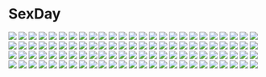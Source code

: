 # SexDay
![](https://konachan.com/image/972961fd406e5f33707a2e0ac497a411/Konachan.com%20-%20278774%20clouds%20long_hair%20original%20pixiv_fantasia%20polychromatic%20red_hair%20sketch%20sky%20swd3e2%20sword%20thighhighs%20watermark%20weapon.jpg)
![](https://konachan.com/image/534b6a0e5c7a1b7e257a17de9d0d38d4/Konachan.com%20-%2024292%20blue%20nishimata_aoi.jpg)
![](https://konachan.com/jpeg/c5d399d2fd6ea2cec727a9105bfa40dd/Konachan.com%20-%20112238%20green_eyes%20long_hair%20mechagirl%20mobile_suit_gundam%20poco%20red_hair%20thighhighs.jpg)
![](https://konachan.com/jpeg/da5bfe96b0c87356acc8690587ebeec0/Konachan.com%20-%20137380%20blue_eyes%20blush%20bra%20breasts%20brown_hair%20cleavage%20cropped%20erect_nipples%20headphones%20izumi_tsubasu%20long_hair%20necklace%20open_shirt%20original%20underwear.jpg)
![](https://konachan.com/image/b6271037ff89da2f2886934689e6effa/Konachan.com%20-%2013950%20tagme.jpg)
![](https://konachan.com/image/aa57e777b2c6fa1a030c6691c080dc9e/Konachan.com%20-%2039586%20hidamari_sketch%20snow%20ume_aoki%20yuno.jpg)
![](https://konachan.com/image/7e7608b27a6998c02bbc952fc538dc1a/Konachan.com%20-%20105975%20blonde_hair%20blue_eyes%20bow%20hatsune_miku%20kagamine_len%20kagamine_rin%20male%20skirt%20thighhighs%20twintails%20vocaloid%20zatsuon.jpg)
![](https://konachan.com/image/9d59d8c5c84ebec0a12a9546b247957c/Konachan.com%20-%20228563%20animal%20blue%20daikichi_%28pixiv13506351%29%20fish%20original%20rabbit%20water%20white.jpg)
![](https://konachan.com/image/261d19beace1b8dc4297dc318d9bba7a/Konachan.com%20-%2040577%20shakugan_no_shana%20shana.jpg)
![](https://konachan.com/image/81ce62896eb9a7a91dd3482d103c5ff9/Konachan.com%20-%2044424%20card_captor_sakura%20cosplay%20crossover%20kinomoto_sakura%20long_hair%20moonknives%20short_hair%20syaoran%20tomoyo_%28tsubasa%29%20tsubasa_reservoir_chronicle.jpg)
![](https://konachan.com/image/f9a6f3cded4721d3af2ef38a05c0cf03/Konachan.com%20-%2035050%20cat_smile%20loli%20shiro_%28octet%29.jpg)
![](https://konachan.com/image/128be008752fb03b33446ab654e7dce4/Konachan.com%20-%20191019%20breasts%20brown%20close%20creek_%28moon-sky%29%20no_bra%20original%20shirt_lift.jpg)
![](https://konachan.com/image/9f244ebf973acf56b21dc50d63625cfa/Konachan.com%20-%20242610%20aqua_eyes%20black_hair%20blush%20linxingzi%20long_hair%20nerv110%20original%20school_uniform%20skirt%20snow%20thighhighs.jpg)
![](https://konachan.com/jpeg/0b5ff3b1a7b310d97d0fce17c299c377/Konachan.com%20-%20239000%20bow%20breasts%20brown_eyes%20brown_hair%20nipples%20no_bra%20open_shirt%20original%20pubic_hair%20pussy_juice%20short_hair%20spread_legs%20temutemutemu%20thighhighs%20wet%20white.jpg)
![](https://konachan.com/jpeg/80d61998220cbd2cff7bd0d81e1fa30e/Konachan.com%20-%20193266%20blush%20breasts%20cameltoe%20game_cg%20long_hair%20navel%20nipples%20panties%20peassoft%20pink_hair%20purple_eyes%20school_uniform%20skirt%20skirt_lift%20topless%20underwear.jpg)
![](https://konachan.com/jpeg/7036a06b369afe8b7c264b9fb369b6d3/Konachan.com%20-%20155350%20blue_hair%20breasts%20cinema_%28komorebi_no_nostalgica%29%20cleavage%20game_cg%20komorebi_no_nostalgica%20norita.jpg)
![](https://konachan.com/image/7ec1372192883c4352d5d6ebc16bd810/Konachan.com%20-%20252920%20bikini%20breasts%20brown_hair%20cleavage%20flowers%20katou_megumi%20misaki_kurehito%20navel%20necklace%20open_shirt%20short_hair%20swimsuit%20translation_request.jpg)
![](https://konachan.com/image/9d986ceeac6c4dd1a88b6175095bf0af/Konachan.com%20-%20178066%20animal_ears%20blue_eyes%20blue_hair%20ibuki_notsu%20japanese_clothes%20kimono%20mermaid%20touhou%20tree%20wakasagihime%20water%20waterfall.jpg)
![](https://konachan.com/image/a998789b5e0cb9a9800335b38e005ce1/Konachan.com%20-%20225751%20animal%20aqua_eyes%20beach%20bikini%20blonde_hair%20blue_eyes%20breasts%20cait%20fish%20kashiwazaki_sena%20long_hair%20necklace%20swimsuit%20underwater%20water%20wink.jpg)
![](https://konachan.com/image/8c7250d8b9eb7a948e16cf41e6ddb8a9/Konachan.com%20-%209196%20carnelian.jpg)
![](https://konachan.com/image/3531321806720b474cfb1796bfc171c6/Konachan.com%20-%2058576%20chan%C3%97co%20hatsune_miku%20orange%20vocaloid.jpg)
![](https://konachan.com/image/fd53acb0fd62b38613807d2af78980c8/Konachan.com%20-%20179554%20anthropomorphism%20blush%20brown_eyes%20brown_hair%20hat%20hisame_genta%20kantai_collection%20loli%20panties%20short_hair%20underwear%20z3_max_schultz_%28kancolle%29.jpg)
![](https://konachan.com/image/fc5ff2ed750632fb9746153ba610c34d/Konachan.com%20-%2039642%20abel_nightroad%20black_hair%20blonde_hair%20brown_hair%20caterina_sforza%20glasses%20gloves%20gray_hair%20kate_scott%20nun%20tagme%20tres_iqus%20trinity_blood.jpg)
![](https://konachan.com/image/7d0bfaa000ff71e8e4f563320952b5fe/Konachan.com%20-%2025715%20goth-loli%20lolita_fashion%20rozen_maiden%20suigintou.jpg)
![](https://konachan.com/image/6d542be66261e0c4bddc649d26c448cd/Konachan.com%20-%2084772%20bed%20black_hair%20blue_eyes%20green_hair%20n%20oshawott%20pesu_%28penpen%29%20pokemon%20socks%20touko_%28pokemon%29.jpg)
![](https://konachan.com/image/5d9728be45b3d8ef9a6550e9f194d46c/Konachan.com%20-%20232249%202girls%20ayase_eri%20blonde_hair%20blue_eyes%20blush%20bow%20crossover%20dress%20flandre_scarlet%20gloves%20hat%20orange_eyes%20ponytail%20touhou%20vampire%20wings%20wink.jpg)
![](https://konachan.com/image/914e26cef735ae5e8873ebe3fed01af9/Konachan.com%20-%20247501%20aqua_eyes%20breasts%20cleavage%20fate_grand_order%20fate_%28series%29%20japanese_clothes%20katana%20koyorin%20leaves%20pink_hair%20sword%20thighhighs%20watermark%20weapon.jpg)
![](https://konachan.com/jpeg/f95baab4dbeae6b2391e602131e78859/Konachan.com%20-%20211632%20bandage%20blue_eyes%20brown_hair%20clouds%20dress%20grass%20hat%20miyako_yoshika%20short_hair%20sky%20sunset%20tagme_%28artist%29%20third-party_edit%20touhou.jpg)
![](https://konachan.com/image/700c26802a574cc1df8369cdd9095277/Konachan.com%20-%20119363%20dress%20green_eyes%20green_hair%20long_hair%20original%20ryuuri_susuki%20sword%20weapon.jpg)
![](https://konachan.com/image/daeb2a66a23d4d89faf9455eb15fe5a4/Konachan.com%20-%20282609%20animal_ears%20apron%20ayakashi_kyoushuutan%20bell%20blonde_hair%20blush%20brown_eyes%20cura%20fire%20foxgirl%20japanese_clothes%20long_hair%20okon%20tail.jpg)
![](https://konachan.com/image/e53532b4b294a63a4df4e1420c7ada2a/Konachan.com%20-%2024400%20wings%20yamashita_shunya.jpg)
![](https://konachan.com/jpeg/4350226c6c7473df35404c12a944c4dd/Konachan.com%20-%2044000%20hitec%20leafeon%20moemon%20pokemon.jpg)
![](https://konachan.com/jpeg/cbedac9a6ec328a19481588e10abe08f/Konachan.com%20-%20275192%20breast_grab%20censored%20game_cg%20gouji_sakura%20hatsujou_switch%20kirihara_megumu%20penis%20pussy%20sex%20tamahiyo.jpg)
![](https://konachan.com/image/880b4206b8e3c87efb18532f2cc71591/Konachan.com%20-%20179364%20all_male%20amamiya_hibiya%20hukkyunzzz%20kagerou_project%20katana%20male%20sword%20weapon.jpg)
![](https://konachan.com/image/224ed4fdb3ef9ebae999e6aa0b31824e/Konachan.com%20-%2098712%20akemi_homura%20kaname_madoka%20kyuubee%20mahou_shoujo_madoka_magica%20miki_sayaka%20school_uniform%20sky%20tomoe_mami%20twintails%20yakka.jpg)
![](https://konachan.com/image/4e09a4fe10ffe3eb31e2d0b04a4ba397/Konachan.com%20-%20234350%20anus%20ass%20brown_hair%20cropped%20dress%20nopan%20original%20pussy%20uncensored%20why_%28artist%29.jpg)
![](https://konachan.com/image/9c89a47d845aa5cd71a8b6b6511ff18b/Konachan.com%20-%20258733%20akawiro%20anus%20ass%20breasts%20censored%20demon%20dress%20horns%20long_hair%20nipples%20no_bra%20nopan%20original%20pink_hair%20pointed_ears%20pussy%20succubus%20tail%20yellow_eyes.jpg)
![](https://konachan.com/image/7e8b8faeb80406f57bdfd0b1b1e75e96/Konachan.com%20-%20136900%20famima%20game_cg%20japanese_clothes%20ouma_homura%20panties%20puzzlebox%20striped_panties%20twintails%20underwear.jpg)
![](https://konachan.com/image/ced917bbaa0e66b3737dea957d0650a5/Konachan.com%20-%2063842%20favorite%20game_cg%20hoshizora_no_memoria%20tagme.jpg)
![](https://konachan.com/image/b4427e6579d0bba10bc6ae1cc69da82e/Konachan.com%20-%20230356%20black_hair%20blush%20breasts%20brown_eyes%20brown_hair%20clouds%20green_eyes%20green_hair%20group%20horns%20kneehighs%20navel%20pink_hair%20ponytail%20short_hair%20sky%20wink%20yuko666.jpg)
![](https://konachan.com/image/adc72b4301ad2c11c5ec7b3fb0853b95/Konachan.com%20-%2050247%20izumi_konata%20lucky_star.jpg)
![](https://konachan.com/image/2d2299fbfbc003701318b74c0e77293f/Konachan.com%20-%2055200%20hatsune_miku%20vocaloid.jpg)
![](https://konachan.com/image/639ae1892039e6d7374f577184436d85/Konachan.com%20-%207720%20clannad%20hiiragi_kagami%20izumi_konata%20lucky_star%20parody.jpg)
![](https://konachan.com/image/71d91314d4e65882a5b46bf785fc4e77/Konachan.com%20-%20180893%20aircraft%20building%20city%20clouds%20la_ciero%20nobody%20original%20scenic%20sky.jpg)
![](https://konachan.com/image/bdd4149a4bce8a4f4aa0a15c640fcbf0/Konachan.com%20-%2078392%20ass%20blush%20breasts%20hinamatsuri_touko%20nipples%20no_bra%20open_shirt%20panties%20panty_pull%20reinforce_zwei%20scan%20striped_panties%20thighhighs%20underwear.jpg)
![](https://konachan.com/jpeg/1db274ee6dc805ff7f351b011562092f/Konachan.com%20-%20260756%20anus%20black_hair%20blush%20breasts%20brown_hair%20censored%20game_cg%20male%20mutou_airi%20nipples%20norn%20nude%20penis%20purple_eyes%20pussy_juice%20sex%20short_hair%20wet.jpg)
![](https://konachan.com/image/daff3b4105e60561eb8efbefd48a91a4/Konachan.com%20-%20246050%20ass%20bed%20blonde_hair%20blush%20breasts%20damao_yu%20fate_apocrypha%20fate_grand_order%20fate_%28series%29%20jeanne_d%27arc_alter%20short_hair%20thighhighs%20yellow_eyes.jpg)
![](https://konachan.com/jpeg/4407245e2622461db36f70a7eb3aba56/Konachan.com%20-%20240456%20ass%20barefoot%20beach%20bikini%20black_hair%20breasts%20brown_eyes%20clouds%20scan%20short_hair%20sky%20sugina_miki%20swimsuit%20water.jpg)
![](https://konachan.com/image/133b464a975d0afadf2ce23549f02732/Konachan.com%20-%20122248%202girls%20blue_hair%20hat%20hinanawi_tenshi%20izayoi_sakuya%20long_hair%20maid%20red_eyes%20short_hair%20siirakannu%20sword%20touhou%20weapon%20white_hair.jpg)
![](https://konachan.com/image/c8a1bddacbc4e613315d7ca67858a490/Konachan.com%20-%20267311%20all_male%20brown_eyes%20brown_hair%20cherry_blossoms%20combat_vehicle%20flowers%20gloves%20goggles%20grass%20male%20military%20petals%20shade%20short_hair%20toyosu_toyosu%20water.jpg)
![](https://konachan.com/image/e176567c024c433bc5410067f99b742c/Konachan.com%20-%2052874%20hayate_no_gotoku%20katsura_hinagiku.jpg)
![](https://konachan.com/image/1e4d82195ced66cdb4fde72e6e1712f2/Konachan.com%20-%20126893%20aqua_eyes%20aqua_hair%20bed%20hachune_miku%20hatsune_miku%20headphones%20long_hair%20mayo_riyo%20phone%20thighhighs%20twintails%20vocaloid.jpg)
![](https://konachan.com/jpeg/65bd6a3fb7fa86cd4cc8404d284bbfa2/Konachan.com%20-%20270273%20blonde_hair%20blush%20breast_hold%20breasts%20censored%20close%20fellatio%20game_cg%20gray_eyes%20kinugawa_emiri%20nipples%20paizuri%20penis%20short_hair%20tagme_%28artist%29.jpg)
![](https://konachan.com/jpeg/e767881408f2c5bd8eef45c8f5b35816/Konachan.com%20-%20276363%20black_hair%20blush%20bow%20braids%20dark_skin%20flowers%20gray_hair%20kimono%20loli%20long_hair%20orange_eyes%20pink_hair%20ponytail%20red_eyes%20stairs%20torii%20twintails.jpg)
![](https://konachan.com/image/851d2a498db985bceecde2de3206f52a/Konachan.com%20-%2063772%20blush%20dress%20favorite%20game_cg%20hoshizora_no_memoria%20long_hair%20mare_s_ephemeral%20ribbons%20white_hair.jpg)
![](https://konachan.com/jpeg/04840aa70cc116ded8a42e38ce81725e/Konachan.com%20-%2096740%20akizuki_tsukasa%20aqua%20bed%20breasts%20brown_hair%20cameltoe%20game_cg%20nipples%20nonomiya_chisa%20open_shirt%20panties%20short_hair%20sorahane%20underwear.jpg)
![](https://konachan.com/image/55223c511a1edc9c44d4cff2a49a497d/Konachan.com%20-%20232958%20animated%20bath%20bathtub%20black_hair%20blush%20breasts%20censored%20cum%20game_cg%20long_hair%20navel%20nipples%20nude%20penis%20pussy%20red_eyes%20sayori%20smile%20spread_legs.gif)
![](https://konachan.com/image/b4d176221d1e121dd2c4e0449523596b/Konachan.com%20-%20175976%20black_eyes%20building%20city%20group%20headphones%20kano_shuuya%20kido_tsubomi%20kisaragi_momo%20kneehighs%20kozakura_mary%20red_eyes%20seto_kousuke%20shikinui%20wink.jpg)
![](https://konachan.com/image/fbee247f6e1628e9830d9d3187bc6242/Konachan.com%20-%2035264%20clannad%20furukawa_nagisa.jpg)
![](https://konachan.com/image/23107396c7cb8609295c2f490b2637f8/Konachan.com%20-%2099309%20aqua_hair%20hatsune_miku%20headphones%20long_hair%20tie%20twintails%20vocaloid.jpg)
![](https://konachan.com/jpeg/2ade768300347d67faa19a1aeb41e160/Konachan.com%20-%2020076%20shakugan_no_shana%20shana.jpg)
![](https://konachan.com/jpeg/0859869988c13d21dd991ed920060231/Konachan.com%20-%20167034%20black_hair%20brown_eyes%20candy%20food%20gray%20headphones%20lollipop%20short_hair%20sky_%28freedom%29.jpg)
![](https://konachan.com/jpeg/24c2c50932fb0f8bae4bb3ea00c60ab3/Konachan.com%20-%20233470%20blonde_hair%20bow%20braids%20cinkai%20dress%20hat%20kirisame_marisa%20long_hair%20touhou%20waifu2x%20witch%20witch_hat.jpg)
![](https://konachan.com/image/74b8a109a2bb5ff2f7e9cdc3dd04622a/Konachan.com%20-%2088580%20animal%20cat%20christmas%20group%20kinako928.jpg)
![](https://konachan.com/image/5b8cf1ba4d637f975490eef04a13b263/Konachan.com%20-%20297985%20animal_ears%20blush%20cozy%20hoodie%20mousegirl%20navel%20original%20pink_hair%20red_eyes%20short_hair%20tail%20white%20wristwear.jpg)
![](https://konachan.com/image/1e13c1d69b9de5466eb4164dc44086ab/Konachan.com%20-%2022479%20kanon%20sawatari_makoto.jpg)
![](https://konachan.com/image/1f4ebfb57c7ac17a0eb8fa0f3e2e5dac/Konachan.com%20-%2023318%20mai-hime%20tokiha_mai.jpg)
![](https://konachan.com/image/1c17d1c832f05041bbad0a6d97c5fa13/Konachan.com%20-%20115308%20acolyte%20armor%20assassin_cross%20blonde_hair%20koflif%20lord_knight%20mechanic%20novice%20ragnarok_online%20royal_guard%20sky%20tagme%20weapon%20white_smith%20wings.jpg)
![](https://konachan.com/image/cd79eabe54e605a50a1ca5e446ae09cc/Konachan.com%20-%2025607%20animal_ears%20catgirl%20hunter_%28ragnarok_online%29%20ragnarok_online.jpg)
![](https://konachan.com/jpeg/663ee2d15f58c4d4dec7f0b951dd000a/Konachan.com%20-%20168408%20blush%20breasts%20bunny_ears%20censored%20cum%20glasses%20moon%20nipples%20nishieda%20original%20penis%20pink_eyes%20pink_hair%20pussy%20scan%20sex%20short_hair%20stockings%20wet.jpg)
![](https://konachan.com/image/883871003d34cdbc3457e471aa692e81/Konachan.com%20-%2056361%20ogasawara_akiko%20school_uniform%20suzukawa_koume%20taishou_yakyuu_musume.jpg)
![](https://konachan.com/image/6805e3fdcc73637128897079b372a0bc/Konachan.com%20-%20290466%20animal_ears%20bicolored_eyes%20black%20black_hair%20boots%20breasts%20choker%20cleavage%20cropped%20garter%20gg-e%20gun%20long_hair%20original%20shorts%20stockings%20weapon.jpg)
![](https://konachan.com/image/85f6e5aff746326b93b0194c6320d552/Konachan.com%20-%20108025%20feathers%20howl%20howl%27s_moving_castle%20male%20sophie_hatter.jpg)
![](https://konachan.com/image/aeedff2a8f4980719ab771f57971814d/Konachan.com%20-%20167612%20black_hair%20blonde_hair%20crying%20gray_eyes%20jpeg_artifacts%20kingdom_hearts%20roxas%20short_hair%20tears%20xion_%28kingdom_hearts%29.jpg)
![](https://konachan.com/jpeg/e0b62df7ee4be5453a0a2a7e8c0049f3/Konachan.com%20-%20217535%202girls%20afraco%20animal%20bird%20bondage%20bow%20cage%20flowers%20lolita_fashion%20original%20petals%20rose.jpg)
![](https://konachan.com/image/ea75c7ae02ea84f1126c86e510d28b71/Konachan.com%20-%20220257%20flowers%20gaara%20group%20hug%20karura_%28naruto%29%20male%20naruto%20naruto_shippuden%20oba-min%20rose%20uchiha_mikoto%20uchiha_sasuke%20uzumaki_kushina%20uzumaki_naruto.jpg)
![](https://konachan.com/jpeg/82b7764807581569f99d4f15a4045d39/Konachan.com%20-%20223809%20bodysuit%20boots%20brown_eyes%20brown_hair%20candy%20daydream_%28zhdkffk21%29%20lollipop%20overwatch%20short_hair%20tracer.jpg)
![](https://konachan.com/jpeg/1f1cab19d25157d7f91dca5908751381/Konachan.com%20-%20234406%20bath%20bathtub%20carnelian%20headphones%20nude%20para-sol%20scan%20short_hair%20water%20wet%20yatabe_miu.jpg)
![](https://konachan.com/image/63a440d34fb964fe675e3ed194291c9c/Konachan.com%20-%20146882%20akizuki_ritsuko%20amami_haruka%20hoshii_miki%20idolmaster%20minase_iori.jpg)
![](https://konachan.com/image/761a6ddea4803672d2e0a2ef1fa21b15/Konachan.com%20-%20131302%20ass%20blush%20bow%20breasts%20brown_hair%20censored%20daiaru%20hakurei_reimu%20japanese_clothes%20miko%20nopan%20paizuri%20penis%20touhou.jpg)
![](https://konachan.com/jpeg/a2c35c58d3cbb66d72fd50b19f43082c/Konachan.com%20-%20171535%20clouds%20kuriyama_mirai%20kyoukai_no_kanata%20orange_hair%20pantyhose%20riversei%20short_hair%20skirt%20sky.jpg)
![](https://konachan.com/jpeg/b127e598752ed2e2b994aabd5e1df14b/Konachan.com%20-%20290739%20ass%20close%20cropped%20original%20panties%20pantyhose%20puriketsu_corgy%20underwear.jpg)
![](https://konachan.com/image/9dab0915693e7faf319e2c8013920e66/Konachan.com%20-%2061703%20anthropomorphism%20game_console%20swimsuit.jpg)
![](https://konachan.com/image/cee8c3377449fb6b1fffa6c0c064f890/Konachan.com%20-%2077086%20angel_beats%21%20cherry_blossoms%20flowers%20tachibana_kanade.jpg)
![](https://konachan.com/image/3e6a3e432d3185315524b3a0db4fd375/Konachan.com%20-%20195492%20deep-sea_girl_%28vocaloid%29%20hatsune_miku%20vocaloid%20water.jpg)
![](https://konachan.com/jpeg/bd41f4f698e7883bb2397f22709f1c57/Konachan.com%20-%20274802%20bikini%20black_hair%20blue_eyes%20book%20bow%20breasts%20cleavage%20gloves%20hat%20long_hair%20metk%20military%20navel%20ponytail%20skirt%20swimsuit%20sword%20weapon%20white%20wristwear.jpg)
![](https://konachan.com/image/e33bea6e25a5d8eb92ef49a16738021f/Konachan.com%20-%2029869%20fuura_kafuka%20itoshiki_nozomu%20sayonara_zetsubou_sensei.jpg)
![](https://konachan.com/image/bfdd0a5f50e959e5ac713a96e31bbdef/Konachan.com%20-%20119493%20cabbit%20game_cg%20gray_hair%20makina_%28midori_no_umi%29%20midori_no_umi%20saeki_hokuto%20short_hair%20skirt%20water%20yellow_eyes.jpg)
![](https://konachan.com/image/1676554dd8deb6085670daf477e94ce0/Konachan.com%20-%2029430%20alice_in_wonderland%20alice_%28wonderland%29%20dress%20lolita_fashion%20long_hair%20white_rabbit.jpg)
![](https://konachan.com/image/447227687faa334342dd007df31eee91/Konachan.com%20-%20206031%20dress%20flowers%20gun%20joseph_lee%20jpeg_artifacts%20long_hair%20original%20pixiv_fantasia%20red_eyes%20red_hair%20thighhighs%20weapon.jpg)
![](https://konachan.com/jpeg/621469a288f9db0fd33d799b1f148def/Konachan.com%20-%20239073%20adelheid_von_schugel%20aqua_eyes%20blonde_hair%20genya67%20glasses%20male%20military%20short_hair%20tanya_degurechaff%20uniform%20youjo_senki.jpg)
![](https://konachan.com/image/4359ad5e3ce7320232a94ea38fe05e66/Konachan.com%20-%20277362%20anthropomorphism%20group%20hayanami_%28kancolle%29%20johnston_%28kancolle%29%20juurouta%20kantai_collection%20minegumo_%28kancolle%29%20nagato_%28kancolle%29%20nisshin_%28kancolle%29.jpg)
![](https://konachan.com/image/bc6dfa9337e1b66b015e0b5112dfd185/Konachan.com%20-%2045391%20flat_chest%20louise_fran%C3%A7oise_le_blanc_de_la_valli%C3%A8re%20masturbation%20nopan%20pussy%20pussy_juice%20thighhighs%20wet%20zero_no_tsukaima.jpg)
![](https://konachan.com/image/015c0b9f9f17c2725e72bc893098daa5/Konachan.com%20-%2016290%20angelica%20claes%20elsa%20gunslinger_girl%20henrietta%20rico%20triela.jpg)
![](https://konachan.com/image/4e7ab1ebf176b50a691b1000a2b0b7c4/Konachan.com%20-%20128176%20chitose_shuusui%20original.jpg)
![](https://konachan.com/image/cb301f4bdf627245b257bd335c52cd42/Konachan.com%20-%2013493%20animal%20barefoot%20bird%20black_hair%20building%20cat%20dress%20flowers%20hat%20jpeg_artifacts%20male%20nami%20oda_eiichirou%20one_piece%20orange_hair%20short_hair%20usopp%20water.jpg)
![](https://konachan.com/jpeg/9e33de0ee5ebab46f8e9ac9b1d9ab00b/Konachan.com%20-%20168257%20black_hair%20blonde_hair%20blue_eyes%20crossover%20drink%20fang%20green_eyes%20kuroki_tomoko%20long_hair%20purple_eyes%20racoon-kun%20school_uniform%20tie%20watermark.jpg)
![](https://konachan.com/image/3d25613d5252aceb5e93087e0e7caeda/Konachan.com%20-%2064010%20blush%20dress%20favorite%20game_cg%20hoshizora_no_memoria%20long_hair%20mare_s_ephemeral%20ribbons%20white_hair%20yellow_eyes.jpg)
![](https://konachan.com/image/b34b96b909da2051ff449e432e283398/Konachan.com%20-%2095349%20kagamine_len%20kagamine_rin%20male%20vocaloid.jpg)
![](https://konachan.com/image/835b23d30554d6e4295cc8f056108d19/Konachan.com%20-%20149866%20group%20haruto457%20headphones%20kagerou_project%20kano_shuuya%20kido_tsubomi%20kisaragi_momo%20kisaragi_shintaro%20kozakura_mary%20red_eyes%20seto_kousuke%20vocaloid.jpg)
